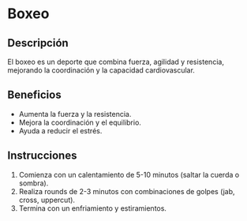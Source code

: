 # Boxeo

## Descripción
El boxeo es un deporte que combina fuerza, agilidad y resistencia, mejorando la coordinación y la capacidad cardiovascular.

## Beneficios
- Aumenta la fuerza y la resistencia.
- Mejora la coordinación y el equilibrio.
- Ayuda a reducir el estrés.

## Instrucciones
1. Comienza con un calentamiento de 5-10 minutos (saltar la cuerda o sombra).
2. Realiza rounds de 2-3 minutos con combinaciones de golpes (jab, cross, uppercut).
3. Termina con un enfriamiento y estiramientos.


